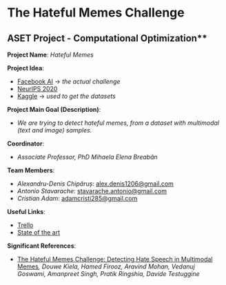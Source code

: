 # The Hateful Memes Challenge

## ASET Project - Computational Optimization**

**Project Name**: *Hateful Memes*

**Project Idea**: 
- [Facebook AI](https://ai.facebook.com/tools/hatefulmemes/) -> *the actual challenge*
- [NeurIPS 2020](https://neurips.cc/Conferences/2020/CompetitionTrack) 
- [Kaggle](https://www.kaggle.com/parthplc/facebook-hateful-meme-dataset?fbclid=IwAR2ihwEykNYzJfvBzqJmMvbik3fK3CxzBAblVR4NqmpGpkkGsrdCGBVLbz4) -> *used to get the datasets*

**Project Main Goal (Description)**:
- *We are trying to detect hateful memes, from a dataset with multimodal (text and image) samples.*

**Coordinator**: 
- *Associate Professor, PhD Mihaela Elena Breabăn*

**Team Members**: 
- *Alexandru-Denis Chipăruș*:  alex.denis1206@gmail.com
- *Antonio Stavarache*:  stavarache.antonio@gmail.com
- *Cristian Adam*:  adamcristi285@gmail.com

**Useful Links**:
- [Trello](https://trello.com/b/tzK3MpZi/hateful-memes-project-aset)
- [State of the art](https://docs.google.com/document/d/1d_sV0AzFG4gX81JC7QQDiZX_ngkBpMYhU94gb68mk3w/edit?usp=sharing)

**Significant References**:
- [The Hateful Memes Challenge: Detecting Hate Speech in Multimodal Memes](https://arxiv.org/pdf/2005.04790.pdf)*, Douwe Kiela, Hamed Firooz, Aravind Mohan, Vedanuj Goswami, Amanpreet Singh, Pratik Ringshia, Davide Testuggine*
